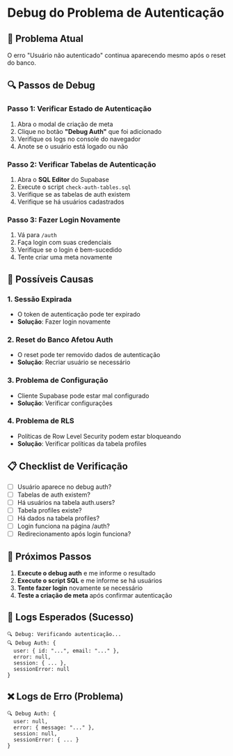 # Debug do Problema de Autenticação

## 🚨 **Problema Atual**
O erro "Usuário não autenticado" continua aparecendo mesmo após o reset do banco.

## 🔍 **Passos de Debug**

### **Passo 1: Verificar Estado de Autenticação**
1. Abra o modal de criação de meta
2. Clique no botão **"Debug Auth"** que foi adicionado
3. Verifique os logs no console do navegador
4. Anote se o usuário está logado ou não

### **Passo 2: Verificar Tabelas de Autenticação**
1. Abra o **SQL Editor** do Supabase
2. Execute o script `check-auth-tables.sql`
3. Verifique se as tabelas de auth existem
4. Verifique se há usuários cadastrados

### **Passo 3: Fazer Login Novamente**
1. Vá para `/auth`
2. Faça login com suas credenciais
3. Verifique se o login é bem-sucedido
4. Tente criar uma meta novamente

## 🔧 **Possíveis Causas**

### **1. Sessão Expirada**
- O token de autenticação pode ter expirado
- **Solução**: Fazer login novamente

### **2. Reset do Banco Afetou Auth**
- O reset pode ter removido dados de autenticação
- **Solução**: Recriar usuário se necessário

### **3. Problema de Configuração**
- Cliente Supabase pode estar mal configurado
- **Solução**: Verificar configurações

### **4. Problema de RLS**
- Políticas de Row Level Security podem estar bloqueando
- **Solução**: Verificar políticas da tabela profiles

## 📋 **Checklist de Verificação**

- [ ] Usuário aparece no debug auth?
- [ ] Tabelas de auth existem?
- [ ] Há usuários na tabela auth.users?
- [ ] Tabela profiles existe?
- [ ] Há dados na tabela profiles?
- [ ] Login funciona na página /auth?
- [ ] Redirecionamento após login funciona?

## 🚀 **Próximos Passos**

1. **Execute o debug auth** e me informe o resultado
2. **Execute o script SQL** e me informe se há usuários
3. **Tente fazer login** novamente se necessário
4. **Teste a criação de meta** após confirmar autenticação

## 📝 **Logs Esperados (Sucesso)**
```
🔍 Debug: Verificando autenticação...
🔍 Debug Auth: {
  user: { id: "...", email: "..." },
  error: null,
  session: { ... },
  sessionError: null
}
```

## ❌ **Logs de Erro (Problema)**
```
🔍 Debug Auth: {
  user: null,
  error: { message: "..." },
  session: null,
  sessionError: { ... }
}
```